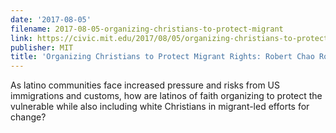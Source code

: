 ```yaml
---
date: '2017-08-05'
filename: 2017-08-05-organizing-christians-to-protect-migrant
link: https://civic.mit.edu/2017/08/05/organizing-christians-to-protect-migrant-rights-robert-chao-romero/
publisher: MIT
title: 'Organizing Christians to Protect Migrant Rights: Robert Chao Romero'
---
```


As latino communities face increased pressure and risks from US immigrations and customs, how are latinos of faith organizing to protect the vulnerable while also including white Christians in migrant-led efforts for change?